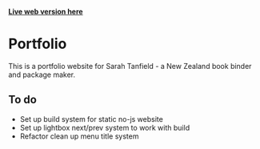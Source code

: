 [**Live web version here**](https://sarahtanfield.now.sh/)

# Portfolio

This is a portfolio website for Sarah Tanfield - a New Zealand book binder and package maker.

## To do
- Set up build system for static no-js website
- Set up lightbox next/prev system to work with build
- Refactor clean up menu title system
